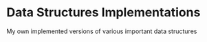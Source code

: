# Data Structures Implementations
 My own implemented versions of various important data structures
